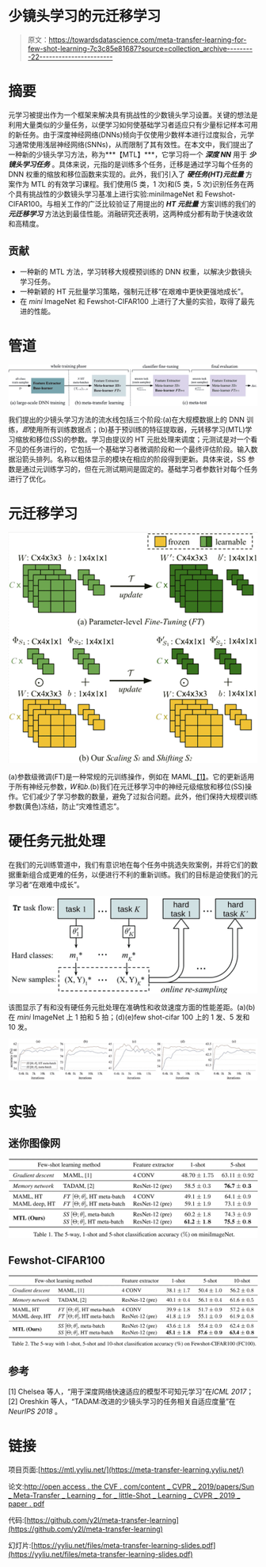 # 少镜头学习的元迁移学习

> 原文：<https://towardsdatascience.com/meta-transfer-learning-for-few-shot-learning-7c3c85e81687?source=collection_archive---------22----------------------->

# 摘要

元学习被提出作为一个框架来解决具有挑战性的少数镜头学习设置。关键的想法是利用大量类似的少量任务，以便学习如何使基础学习者适应只有少量标记样本可用的新任务。由于深度神经网络(DNNs)倾向于仅使用少数样本进行过度拟合，元学习通常使用浅层神经网络(SNNs)，从而限制了其有效性。在本文中，我们提出了一种新的少镜头学习方法，称为***【MTL】***，它学习将一个 ***深度 NN*** 用于 ***少镜头学习任务*** 。具体来说，元指的是训练多个任务，迁移是通过学习每个任务的 DNN 权重的缩放和移位函数来实现的。此外，我们引入了 ***硬任务(HT)元批量*** 方案作为 MTL 的有效学习课程。我们使用(5 类，1 次)和(5 类，5 次)识别任务在两个具有挑战性的少数镜头学习基准上进行实验:miniImageNet 和 Fewshot-CIFAR100。与相关工作的广泛比较验证了用提出的 ***HT 元批量*** 方案训练的我们的 ***元迁移学习*** 方法达到最佳性能。消融研究还表明，这两种成分都有助于快速收敛和高精度。

## 贡献

*   一种新的 MTL 方法，学习转移大规模预训练的 DNN 权重，以解决少数镜头学习任务。
*   一种新颖的 HT 元批量学习策略，强制元迁移“在艰难中更快更强地成长”。
*   在 *mini* ImageNet 和 Fewshot-CIFAR100 上进行了大量的实验，取得了最先进的性能。

# 管道

![](img/1e43268ee6d570e2f36c1922ee964db1.png)

我们提出的少镜头学习方法的流水线包括三个阶段:(a)在大规模数据上的 DNN 训练，*即*使用所有训练数据点；(b)基于预训练的特征提取器，元转移学习(MTL)学习缩放和移位(SS)的参数。学习由提议的 HT 元批处理来调度；元测试是对一个看不见的任务进行的，它包括一个基础学习者微调阶段和一个最终评估阶段。输入数据沿箭头排列。名称以粗体显示的模块在相应的阶段得到更新。具体来说，SS 参数是通过元训练学习的，但在元测试期间是固定的。基础学习者参数针对每个任务进行了优化。

# 元迁移学习

![](img/a8cf164505556d89e2eeea6369215456.png)

(a)参数级微调(FT)是一种常规的元训练操作，例如在 MAML[【1】](https://meta-transfer-learning.yyliu.net/#references)。它的更新适用于所有神经元参数，𝑊和𝑏.(b)我们在元迁移学习中的神经元级缩放和移位(SS)操作。它们减少了学习参数的数量，避免了过拟合问题。此外，他们保持大规模训练参数(黄色)冻结，防止“灾难性遗忘”。

# 硬任务元批处理

在我们的元训练管道中，我们有意识地在每个任务中挑选失败案例，并将它们的数据重新组合成更难的任务，以便进行不利的重新训练。我们的目标是迫使我们的元学习者“在艰难中成长”。

![](img/7363d85f78b9784894eccdca9ff00358.png)

该图显示了有和没有硬任务元批处理在准确性和收敛速度方面的性能差距。(a)(b)在 *mini* ImageNet 上 1 拍和 5 拍；(d)(e)few shot-cifar 100 上的 1 发、5 发和 10 发。

![](img/958b9060364f4e6319e76ef51271d746.png)

# 实验

## 迷你图像网

![](img/6eaefabd1b0f64247d07ac38e7c8781c.png)

## Fewshot-CIFAR100

![](img/9bd42304c789d90530738e52d4ee5c45.png)

## 参考

[1] Chelsea 等人，“用于深度网络快速适应的模型不可知元学习”在*ICML 2017*；
[2] Oreshkin 等人，“TADAM:改进的少镜头学习的任务相关自适应度量”在 *NeurIPS 2018* 。

# 链接

项目页面:[https://mtl.yyliu.net/](https://meta-transfer-learning.yyliu.net/)

论文:[http://open access . the CVF . com/content _ CVPR _ 2019/papers/Sun _ Meta-Transfer _ Learning _ for _ little-Shot _ Learning _ CVPR _ 2019 _ paper . pdf](http://openaccess.thecvf.com/content_CVPR_2019/papers/Sun_Meta-Transfer_Learning_for_Few-Shot_Learning_CVPR_2019_paper.pdf)

代码:[https://github.com/y2l/meta-transfer-learning](https://github.com/y2l/meta-transfer-learning)

幻灯片:[https://yyliu.net/files/meta-transfer-learning-slides.pdf](https://yyliu.net/files/meta-transfer-learning-slides.pdf)
